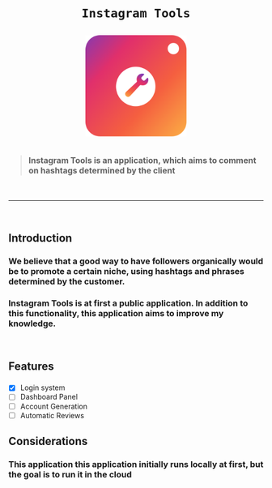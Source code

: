 # <p align="center">`Instagram Tools`<p>
<div align="center">
    <img align="center" src="./api/.github/assets/insta-tools.png" alt="MarineGEO circle logo" style="height: 200px; width:200px;"/>
    </div>
&nbsp;
    

> #### <span style="font-size: 1rem;">Instagram Tools is an application, which aims to comment on hashtags determined by the client</span>
&nbsp;

---

&nbsp;

## <p>Introduction<p>
### We believe that a good way to have followers organically would be to promote a certain niche, using hashtags and phrases determined by the customer.


### **Instagram Tools** is at first a public application. In addition to this functionality, this application aims to improve my knowledge.

&nbsp;

## <p>Features</p>
- [x] Login system
- [ ] Dashboard Panel
- [ ] Account Generation
- [ ] Automatic Reviews
&nbsp;

## <p>Considerations</p>
### This application this application initially runs locally at first, but the goal is to run it in the cloud

